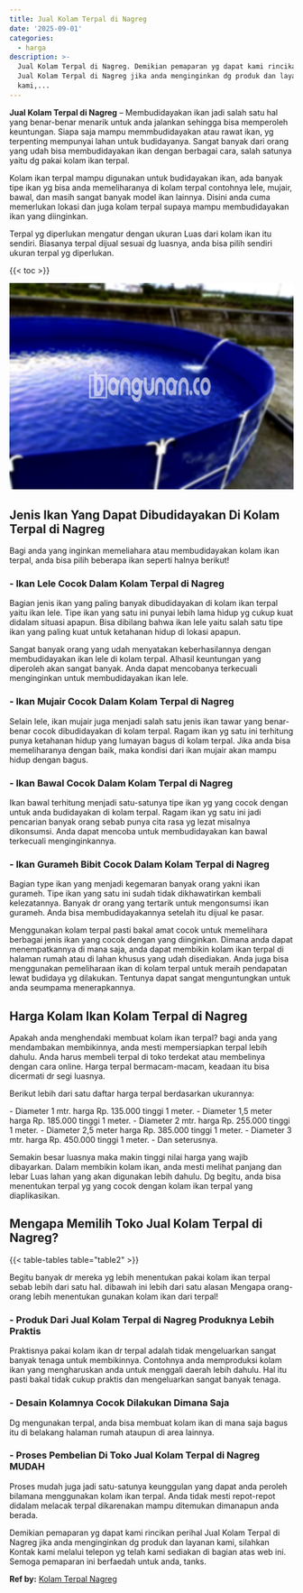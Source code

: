 ```yaml
---
title: Jual Kolam Terpal di Nagreg
date: '2025-09-01'
categories:
  - harga
description: >-
  Jual Kolam Terpal di Nagreg. Demikian pemaparan yg dapat kami rincikan perihal
  Jual Kolam Terpal di Nagreg jika anda menginginkan dg produk dan layanan
  kami,...
---
```


**Jual Kolam Terpal di Nagreg** – Membudidayakan ikan jadi salah satu hal yang benar-benar menarik untuk anda jalankan sehingga bisa memperoleh keuntungan. Siapa saja mampu memmbudidayakan atau rawat ikan, yg terpenting mempunyai lahan untuk budidayanya. Sangat banyak dari orang yang udah bisa membudidayakan ikan dengan berbagai cara, salah satunya yaitu dg pakai kolam ikan terpal.

Kolam ikan terpal mampu digunakan untuk budidayakan ikan, ada banyak tipe ikan yg bisa anda memeliharanya di kolam terpal contohnya lele, mujair, bawal, dan masih sangat banyak model ikan lainnya. Disini anda cuma memerlukan lokasi dan juga kolam terpal supaya mampu membudidayakan ikan yang diinginkan.

Terpal yg diperlukan mengatur dengan ukuran Luas dari kolam ikan itu sendiri. Biasanya terpal dijual sesuai dg luasnya, anda bisa pilih sendiri ukuran terpal yg diperlukan.

{{< toc >}}

![Jual Kolam Terpal di Nagreg](/images/jual-kolam-terpal-57.png)

## Jenis Ikan Yang Dapat Dibudidayakan Di Kolam Terpal di Nagreg

Bagi anda yang inginkan memeliahara atau membudidayakan kolam ikan terpal, anda bisa pilih beberapa ikan seperti halnya berikut!

### \- Ikan Lele Cocok Dalam Kolam Terpal di Nagreg

Bagian jenis ikan yang paling banyak dibudidayakan di kolam ikan terpal yaitu ikan lele. Tipe ikan yang satu ini punyai lebih lama hidup yg cukup kuat didalam situasi apapun. Bisa dibilang bahwa ikan lele yaitu salah satu tipe ikan yang paling kuat untuk ketahanan hidup di lokasi apapun.

Sangat banyak orang yang udah menyatakan keberhasilannya dengan membudidayakan ikan lele di kolam terpal. Alhasil keuntungan yang diperoleh akan sangat banyak. Anda dapat mencobanya terkecuali menginginkan untuk membudidayakan ikan lele.

### \- Ikan Mujair Cocok Dalam Kolam Terpal di Nagreg

Selain lele, ikan mujair juga menjadi salah satu jenis ikan tawar yang benar-benar cocok dibudidayakan di kolam terpal. Ragam ikan yg satu ini terhitung punya ketahanan hidup yang lumayan bagus di kolam terpal. Jika anda bisa memeliharanya dengan baik, maka kondisi dari ikan mujair akan mampu hidup dengan bagus.

### \- Ikan Bawal Cocok Dalam Kolam Terpal di Nagreg

Ikan bawal terhitung menjadi satu-satunya tipe ikan yg yang cocok dengan untuk anda budidayakan di kolam terpal. Ragam ikan yg satu ini jadi pencarian banyak orang sebab punya cita rasa yg lezat misalnya dikonsumsi. Anda dapat mencoba untuk membudidayakan kan bawal terkecuali menginginkannya.

### \- Ikan Gurameh Bibit Cocok Dalam Kolam Terpal di Nagreg

Bagian type ikan yang menjadi kegemaran banyak orang yakni ikan gurameh. Tipe ikan yang satu ini sudah tidak dikhawatirkan kembali kelezatannya. Banyak dr orang yang tertarik untuk mengonsumsi ikan gurameh. Anda bisa membudidayakannya setelah itu dijual ke pasar.

Menggunakan kolam terpal pasti bakal amat cocok untuk memelihara berbagai jenis ikan yang cocok dengan yang diinginkan. Dimana anda dapat menempatkannya di mana saja, anda dapat membikin kolam ikan terpal di halaman rumah atau di lahan khusus yang udah disediakan. Anda juga bisa menggunakan pemeliharaan ikan di kolam terpal untuk meraih pendapatan lewat budidaya yg dilakukan. Tentunya dapat sangat menguntungkan untuk anda seumpama menerapkannya.

## Harga Kolam Ikan Kolam Terpal di Nagreg

Apakah anda menghendaki membuat kolam ikan terpal? bagi anda yang mendambakan membikinnya, anda mesti mempersiapkan terpal lebih dahulu. Anda harus membeli terpal di toko terdekat atau membelinya dengan cara online. Harga terpal bermacam-macam, keadaan itu bisa dicermati dr segi luasnya.

Berikut lebih dari satu daftar harga terpal berdasarkan ukurannya:

\- Diameter 1 mtr. harga Rp. 135.000 tinggi 1 meter. - Diameter 1,5 meter harga Rp. 185.000 tinggi 1 meter. - Diameter 2 mtr. harga Rp. 255.000 tinggi 1 meter. - Diameter 2,5 meter harga Rp. 385.000 tinggi 1 meter. - Diameter 3 mtr. harga Rp. 450.000 tinggi 1 meter. - Dan seterusnya.

Semakin besar luasnya maka makin tinggi nilai harga yang wajib dibayarkan. Dalam membikin kolam ikan, anda mesti melihat panjang dan lebar Luas lahan yang akan digunakan lebih dahulu. Dg begitu, anda bisa menentukan terpal yg yang cocok dengan kolam ikan terpal yang diaplikasikan.

## Mengapa Memilih Toko Jual Kolam Terpal di Nagreg?

{{< table-tables table="table2" >}}

Begitu banyak dr mereka yg lebih menentukan pakai kolam ikan terpal sebab lebih dari satu hal. dibawah ini lebih dari satu alasan Mengapa orang-orang lebih menentukan gunakan kolam ikan dari terpal!

### \- Produk Dari Jual Kolam Terpal di Nagreg Produknya Lebih Praktis

Praktisnya pakai kolam ikan dr terpal adalah tidak mengeluarkan sangat banyak tenaga untuk membikinnya. Contohnya anda memproduksi kolam ikan yang mengharuskan anda untuk menggali daerah lebih dahulu. Hal itu pasti bakal tidak cukup praktis dan mengeluarkan sangat banyak tenaga.

### \- Desain Kolamnya Cocok Dilakukan Dimana Saja

Dg mengunakan terpal, anda bisa membuat kolam ikan di mana saja bagus itu di belakang halaman rumah ataupun di area lainnya.

### \- Proses Pembelian Di Toko Jual Kolam Terpal di Nagreg MUDAH

Proses mudah juga jadi satu-satunya keunggulan yang dapat anda peroleh bilamana menggunakan kolam ikan terpal. Anda tidak mesti repot-repot didalam melacak terpal dikarenakan mampu ditemukan dimanapun anda berada.

Demikian pemaparan yg dapat kami rincikan perihal Jual Kolam Terpal di Nagreg jika anda menginginkan dg produk dan layanan kami, silahkan Kontak kami melalui telepon yg telah kami sediakan di bagian atas web ini. Semoga pemaparan ini berfaedah untuk anda, tanks.

**Ref by:** [Kolam Terpal Nagreg](https://id.wikipedia.org/wiki/Kolam)

